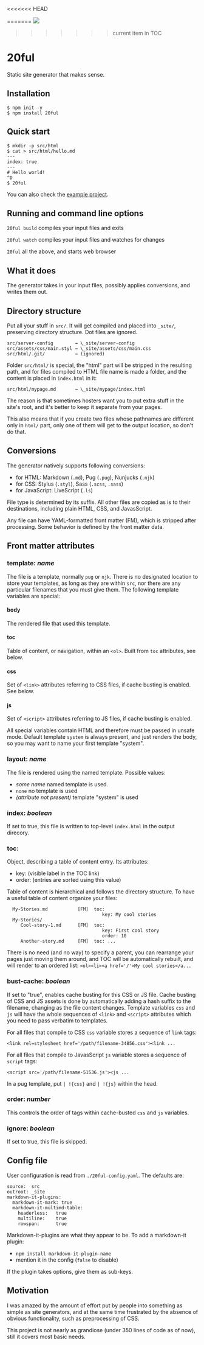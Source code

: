 <<<<<<< HEAD
<!--- ![](https://github.com/punund/20ful/workflows/publish-npmjs/badge.svg) -->
=======
![](https://github.com/punund/20ful/workflows/publish-npmjs/badge.svg)
>>>>>>> current item in TOC

# 20ful

Static site generator that makes sense.

## Installation

````
$ npm init -y
$ npm install 20ful
````

## Quick start

````
$ mkdir -p src/html
$ cat > src/html/hello.md
---
index: true
---
# Hello world!
^D
$ 20ful
````

You can also check the [example project](https://github.com/punund/20ful-example).

## Running and command line options

`20ful build`
compiles your input files and exits

`20ful watch`
compiles your input files and watches for changes

`20ful`
all the above, and starts web browser

## What it does

The generator takes in your input files, possibly applies conversions, and
writes them out.

## Directory structure

Put all your stuff in `src/`. It will get compiled and placed into
`_site/`, preserving directory structure.  Dot files are ignored.

    src/server-config        → \_site/server-config
    src/assets/css/main.styl → \_site/assets/css/main.css
    src/html/.git/           → (ignored)

Folder `src/html/` is special, the "html" part will be stripped in the resulting
path, and for files compiled to HTML file name is made a folder, and the content
is placed in `index.html` in it:

    src/html/mypage.md       → \_site/mypage/index.html

The reason is that sometimes hosters want you to put extra stuff in the site's
root, and it's better to keep it separate from your pages.

This also means that if you create two files whose pathnames are different only
in `html/` part, only one of them will get to the output location, so don't do
that.

## Conversions

The generator natively supports following conversions:
* for HTML: Markdown (`.md`), Pug (`.pug`), Nunjucks (`.njk`)
* for CSS: Stylus (`.styl`), Sass (`.scss`, `.sass`)
* for JavaScript: LiveScript (`.ls`)

File type is determined by its suffix.  All other files are copied as is to
their destinations, including plain HTML, CSS, and JavasScript.

Any file can have YAML-formatted front matter (FM), which is stripped after
processing.  Some behavior is defined by the front matter data.

## Front matter attributes

### template: *name*

The file is a template, normally `pug` or `njk`. There is no designated location
to store your templates, as long as they are within `src`, nor there are any
particular filenames that you must give them. The following template
variables are special:

#### body
The rendered file that used this template.

#### toc
Table of content, or navigation, within an `<ol>`. Built from `toc` attributes,
see below.

#### css
Set of `<link>` attributes referring to CSS files, if cache busting is enabled.
See below.

#### js
Set of `<script>` attributes referring to JS files, if cache busting is enabled.

All special variables contain HTML and therefore must be passed in unsafe mode.
Default template `system` is always present, and just renders the body, so you
may want to name your first template "system".

### layout: _name_

The file is rendered using the named template. Possible values:

* _some name_
named template is used.
* `none`
no template is used
* _(attribute not present)_
template "system" is used

### index: _boolean_

If set to true, this file is written to top-level `index.html` in the output
direcory.

### toc:

Object, describing a table of content entry. Its attributes:

* key: (visible label in the TOC link)
* order: (entries are sorted using this value)

Table of content is hierarchical and follows the directory structure. To have a
useful table of content organize your files:

      My-Stories.md           [FM]  toc:
                                       key: My cool stories
      My-Stories/
         Cool-story-1.md      [FM]  toc:
                                       key: First cool story
                                       order: 10
         Another-story.md     [FM]  toc: ...

There is no need (and no way) to specify a parent, you can rearrange your
pages just moving them around, and TOC will be automatically rebuilt, and
will render to an ordered list: `<ol><li><a href='/'>My cool stories</a...`


### bust-cache: _boolean_

If set to "true", enables cache busting for this CSS or JS file. Cache busting
of CSS and JS assets is done by automatically adding a hash suffix to the
filename, changing as the file content changes.  Template variables `css` and
`js` will have the whole sequences of `<link>` and `<script>` attributes which
you need to pass verbatim to templates.

For all files that compile to CSS `css` variable stores a sequence of `link`
tags:

    <link rel=stylesheet href='/path/filename-34856.css'><link ...
    
For all files that compile to JavasScript `js` variable stores a sequence of
`script` tags:

    <script src='/path/filename-51536.js'><js ...

In a pug template, put `| !{css}` and `| !{js}` within the head.

### order: _number_

This controls the order of tags within cache-busted `css` and `js` variables.

### ignore: _boolean_

If set to true, this file is skipped.


## Config file

User configuration is read from `./20ful-config.yaml`.  The defaults are:

```
source:  src
outroot: _site
markdown-it-plugins:
  markdown-it-mark: true
  markdown-it-multimd-table:
    headerless:   true
    multiline:    true
    rowspan:      true
```

Markdown-it-plugins are what they appear to be. To add a markdown-it plugin:
* `npm install markdown-it-plugin-name`
* mention it in the config (`false` to disable)

If the plugin takes options, give them as sub-keys.

## Motivation

I was amazed by the amount of effort put by people into something as simple as
site generators, and at the same time frustrated by the absence of obvious
functionality, such as preprocessing of CSS.

This project is not nearly as grandiose (under 350 lines of code as of now),
still it covers most basic needs.
